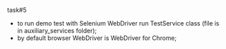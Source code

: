 task#5

- to run demo test with Selenium WebDriver run TestService class (file is in auxiliary_services folder);
- by default browser WebDriver is WebDriver for Chrome;


